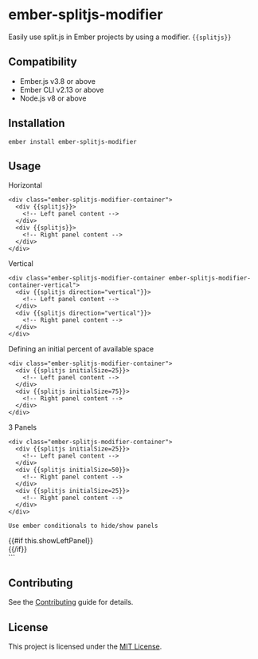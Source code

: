 ember-splitjs-modifier
==============================================================================

Easily use split.js in Ember projects by using a modifier. ```{{splitjs}}```


Compatibility
------------------------------------------------------------------------------

* Ember.js v3.8 or above
* Ember CLI v2.13 or above
* Node.js v8 or above


Installation
------------------------------------------------------------------------------

```
ember install ember-splitjs-modifier
```


Usage
------------------------------------------------------------------------------
Horizontal
```
<div class="ember-splitjs-modifier-container">
  <div {{splitjs}}>
    <!-- Left panel content -->
  </div>
  <div {{splitjs}}>
    <!-- Right panel content -->
  </div>
</div>
```

Vertical
```
<div class="ember-splitjs-modifier-container ember-splitjs-modifier-container-vertical">
  <div {{splitjs direction="vertical"}}>
    <!-- Left panel content -->
  </div>
  <div {{splitjs direction="vertical"}}>
    <!-- Right panel content -->
  </div>
</div>
```

Defining an initial percent of available space
```
<div class="ember-splitjs-modifier-container">
  <div {{splitjs initialSize=25}}>
    <!-- Left panel content -->
  </div>
  <div {{splitjs initialSize=75}}>
    <!-- Right panel content -->
  </div>
</div>
```

3 Panels
```
<div class="ember-splitjs-modifier-container">
  <div {{splitjs initialSize=25}}>
    <!-- Left panel content -->
  </div>
  <div {{splitjs initialSize=50}}>
    <!-- Right panel content -->
  </div>
  <div {{splitjs initialSize=25}}>
    <!-- Right panel content -->
  </div>
</div>

Use ember conditionals to hide/show panels
```
<div class="ember-splitjs-modifier-container">
  {{#if this.showLeftPanel}}
    <div {{splitjs}}>
      <!-- Left panel content -->
    </div>
  {{/if}}
  <div {{splitjs initialSize=50}}>
    <!-- Center panel content -->
  </div>
  <div {{splitjs initialSize=50}}>
    <!-- Right panel content -->
  </div>
</div>
```

Contributing
------------------------------------------------------------------------------

See the [Contributing](CONTRIBUTING.md) guide for details.


License
------------------------------------------------------------------------------

This project is licensed under the [MIT License](LICENSE.md).
